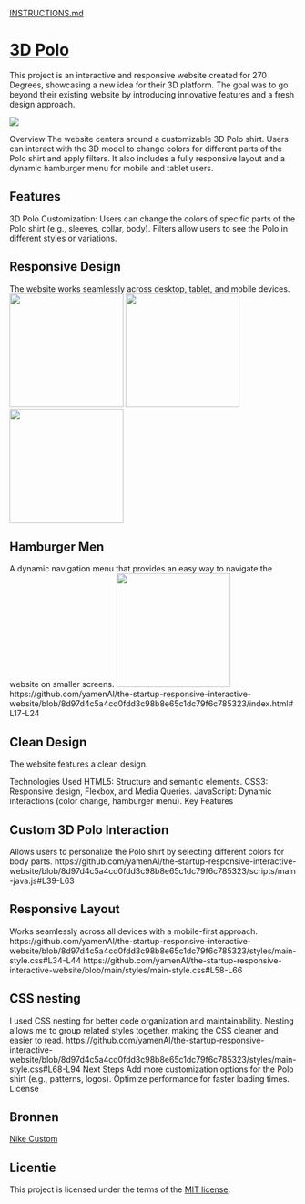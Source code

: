  [INSTRUCTIONS.md](https://github.com/fdnd-task/the-startup-responsive-interactieve-website/blob/main/docs/INSTRUCTIONS.md)

# [3D Polo](https://yamenal.github.io/the-startup-responsive-interactive-website/)

This project is an interactive and responsive website created for 270 Degrees, showcasing a new idea for their 3D platform. The goal was to go beyond their existing website by introducing innovative features and a fresh design approach.

<img src="https://github.com/user-attachments/assets/e4cd6314-613e-416f-8b60-4595243134df">

Overview
The website centers around a customizable 3D Polo shirt. 
Users can interact with the 3D model to change colors for different parts of the Polo shirt and apply filters. 
It also includes a fully responsive layout and a dynamic hamburger menu for mobile and tablet users.
<h2>Features</h2>
3D Polo Customization:
Users can change the colors of specific parts of the Polo shirt (e.g., sleeves, collar, body).
Filters allow users to see the Polo in different styles or variations.
<h2>Responsive Design</h2>
The website works seamlessly across desktop, tablet, and mobile devices.<br>
<img width="200vm" src="https://github.com/user-attachments/assets/9c4b9f88-93c9-4acb-9375-3eeb2f41b641">
<img width="200vm" src="https://github.com/user-attachments/assets/4834bfa3-ac8d-45c9-a980-bb8d4617f42d">
<img width="200vm" src="https://github.com/user-attachments/assets/e1f1d9e9-c058-4778-b073-b138b29270cd">
 

<h2>Hamburger Men</h2>
A dynamic navigation menu that provides an easy way to navigate the website on smaller screens.
<img width="200vm" src="https://github.com/user-attachments/assets/e8dfdc23-8b75-45c7-9a09-cd1018c75b10">
https://github.com/yamenAl/the-startup-responsive-interactive-website/blob/8d97d4c5a4cd0fdd3c98b8e65c1dc79f6c785323/index.html#L17-L24

<h2>Clean Design</h2>
The website features a clean design.

Technologies Used
HTML5: Structure and semantic elements.
CSS3: Responsive design, Flexbox, and Media Queries.
JavaScript: Dynamic interactions (color change, hamburger menu).
Key Features
<h2>Custom 3D Polo Interaction</h2>
Allows users to personalize the Polo shirt by selecting different colors for body parts.
https://github.com/yamenAl/the-startup-responsive-interactive-website/blob/8d97d4c5a4cd0fdd3c98b8e65c1dc79f6c785323/scripts/main-java.js#L39-L63
<H2>Responsive Layout</H2>
Works seamlessly across all devices with a mobile-first approach.
https://github.com/yamenAl/the-startup-responsive-interactive-website/blob/8d97d4c5a4cd0fdd3c98b8e65c1dc79f6c785323/styles/main-style.css#L34-L44
https://github.com/yamenAl/the-startup-responsive-interactive-website/blob/main/styles/main-style.css#L58-L66
<h2>CSS nesting</h2>
I used CSS nesting for better code organization and maintainability. 
Nesting allows me to group related styles together, making the CSS cleaner and easier to read.
https://github.com/yamenAl/the-startup-responsive-interactive-website/blob/8d97d4c5a4cd0fdd3c98b8e65c1dc79f6c785323/styles/main-style.css#L68-L94
Next Steps
Add more customization options for the Polo shirt (e.g., patterns, logos).
Optimize performance for faster loading times.
License

## Bronnen
[Nike Custom](https://www.nike.com/u/custom-v2k-by-you-10002068/2095747421)

## Licentie

This project is licensed under the terms of the [MIT license](./LICENSE).


